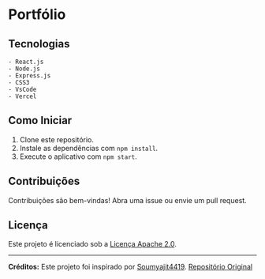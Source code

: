 # Portfólio

## Tecnologias
```
- React.js
- Node.js
- Express.js
- CSS3
- VsCode
- Vercel
```
## Como Iniciar
1. Clone este repositório.
2. Instale as dependências com `npm install`.
3. Execute o aplicativo com `npm start`.

## Contribuições
Contribuições são bem-vindas! Abra uma issue ou envie um pull request.

## Licença
Este projeto é licenciado sob a [Licença Apache 2.0](https://www.apache.org/licenses/LICENSE-2.0).

---

**Créditos:**
Este projeto foi inspirado por [Soumyajit4419](https://github.com/soumyajit4419/Portfolio).
[Repositório Original](https://github.com/soumyajit4419/Portfolio)
